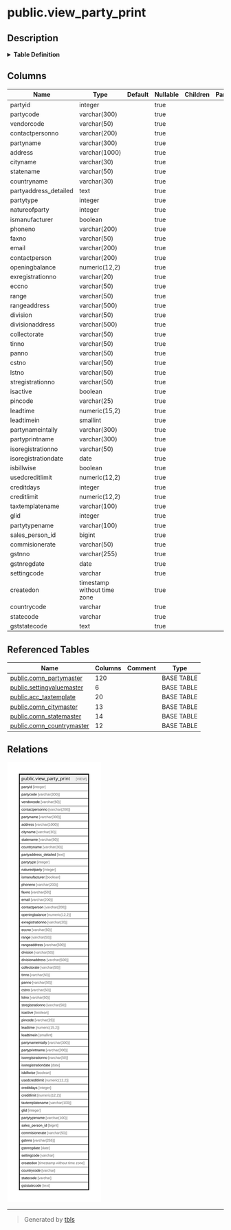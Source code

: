 # public.view_party_print

## Description

<details>
<summary><strong>Table Definition</strong></summary>

```sql
CREATE VIEW view_party_print AS (
 SELECT pm.partyid,
    pm.partycode,
    pm.vendorcode,
    pm.contactpersonno,
    pm.partyname,
    pm.address,
    cm.cityname,
    sm.statename,
    cmm.countryname,
    (((COALESCE(((pm.address)::text || chr(13)), ''::text) || COALESCE(((','::text || (cm.cityname)::text) || chr(13)), ''::text)) || COALESCE((','::text || (sm.statename)::text), (''::character varying)::text)) || COALESCE((','::text || (cmm.countryname)::text), (''::character varying)::text)) AS partyaddress_detailed,
    pm.partytype,
    pm.natureofparty,
    pm.ismanufacturer,
    pm.phoneno,
    pm.faxno,
    pm.email,
    pm.contactperson,
    pm.openingbalance,
    pm.exregistrationno,
    pm.eccno,
    pm.range,
    pm.rangeaddress,
    pm.division,
    pm.divisionaddress,
    pm.collectorate,
    pm.tinno,
    pm.panno,
    pm.cstno,
    pm.lstno,
    pm.stregistrationno,
    pm.isactive,
    pm.pincode,
    pm.leadtime,
    pm.leadtimein,
    pm.partynameintally,
    pm.partyprintname,
    pm.isoregistrationno,
    pm.isoregistrationdate,
    pm.isbillwise,
    pm.usedcreditlimit,
    pm.creditdays,
    pm.creditlimit,
    tax.taxtemplatename,
    pm.glid,
    svm.valuename AS partytypename,
    pm.sales_person_id,
    pm.commisionerate,
    pm.gstnno,
    pm.gstnregdate,
    svm1.settingcode,
    pm.createdon,
    cmm.code AS countrycode,
    sm.code AS statecode,
    (((gstcode.valuename)::text || '-'::text) || (gstcode.settingcode)::text) AS gststatecode
   FROM (((((((comn_partymaster pm
     LEFT JOIN settingvaluemaster svm ON (((svm.settingvalueid = pm.natureofparty) AND (svm.settingid = 26))))
     LEFT JOIN acc_taxtemplate tax ON ((tax.taxtemplateid = pm.taxtemplateid)))
     LEFT JOIN comn_citymaster cm ON (((pm.cityid = cm.cityid) AND ((cm.cityname)::text <> 'None'::text))))
     LEFT JOIN comn_statemaster sm ON (((pm.stateid = sm.stateid) AND ((sm.statename)::text <> 'None'::text))))
     LEFT JOIN settingvaluemaster svm1 ON (((svm1.settingvalueid = sm.gststatecodeid) AND (svm1.settingid = 100))))
     LEFT JOIN comn_countrymaster cmm ON (((pm.countryid = cmm.countryid) AND ((cmm.countryname)::text <> 'None'::text))))
     LEFT JOIN settingvaluemaster gstcode ON (((gstcode.settingvalueid = sm.gststatecodeid) AND (gstcode.settingid = 100))))
)
```

</details>

## Columns

| Name | Type | Default | Nullable | Children | Parents | Comment |
| ---- | ---- | ------- | -------- | -------- | ------- | ------- |
| partyid | integer |  | true |  |  |  |
| partycode | varchar(300) |  | true |  |  |  |
| vendorcode | varchar(50) |  | true |  |  |  |
| contactpersonno | varchar(200) |  | true |  |  |  |
| partyname | varchar(300) |  | true |  |  |  |
| address | varchar(1000) |  | true |  |  |  |
| cityname | varchar(30) |  | true |  |  |  |
| statename | varchar(50) |  | true |  |  |  |
| countryname | varchar(30) |  | true |  |  |  |
| partyaddress_detailed | text |  | true |  |  |  |
| partytype | integer |  | true |  |  |  |
| natureofparty | integer |  | true |  |  |  |
| ismanufacturer | boolean |  | true |  |  |  |
| phoneno | varchar(200) |  | true |  |  |  |
| faxno | varchar(50) |  | true |  |  |  |
| email | varchar(200) |  | true |  |  |  |
| contactperson | varchar(200) |  | true |  |  |  |
| openingbalance | numeric(12,2) |  | true |  |  |  |
| exregistrationno | varchar(20) |  | true |  |  |  |
| eccno | varchar(50) |  | true |  |  |  |
| range | varchar(50) |  | true |  |  |  |
| rangeaddress | varchar(500) |  | true |  |  |  |
| division | varchar(50) |  | true |  |  |  |
| divisionaddress | varchar(500) |  | true |  |  |  |
| collectorate | varchar(50) |  | true |  |  |  |
| tinno | varchar(50) |  | true |  |  |  |
| panno | varchar(50) |  | true |  |  |  |
| cstno | varchar(50) |  | true |  |  |  |
| lstno | varchar(50) |  | true |  |  |  |
| stregistrationno | varchar(50) |  | true |  |  |  |
| isactive | boolean |  | true |  |  |  |
| pincode | varchar(25) |  | true |  |  |  |
| leadtime | numeric(15,2) |  | true |  |  |  |
| leadtimein | smallint |  | true |  |  |  |
| partynameintally | varchar(300) |  | true |  |  |  |
| partyprintname | varchar(300) |  | true |  |  |  |
| isoregistrationno | varchar(50) |  | true |  |  |  |
| isoregistrationdate | date |  | true |  |  |  |
| isbillwise | boolean |  | true |  |  |  |
| usedcreditlimit | numeric(12,2) |  | true |  |  |  |
| creditdays | integer |  | true |  |  |  |
| creditlimit | numeric(12,2) |  | true |  |  |  |
| taxtemplatename | varchar(100) |  | true |  |  |  |
| glid | integer |  | true |  |  |  |
| partytypename | varchar(100) |  | true |  |  |  |
| sales_person_id | bigint |  | true |  |  |  |
| commisionerate | varchar(50) |  | true |  |  |  |
| gstnno | varchar(255) |  | true |  |  |  |
| gstnregdate | date |  | true |  |  |  |
| settingcode | varchar |  | true |  |  |  |
| createdon | timestamp without time zone |  | true |  |  |  |
| countrycode | varchar |  | true |  |  |  |
| statecode | varchar |  | true |  |  |  |
| gststatecode | text |  | true |  |  |  |

## Referenced Tables

| Name | Columns | Comment | Type |
| ---- | ------- | ------- | ---- |
| [public.comn_partymaster](public.comn_partymaster.md) | 120 |  | BASE TABLE |
| [public.settingvaluemaster](public.settingvaluemaster.md) | 6 |  | BASE TABLE |
| [public.acc_taxtemplate](public.acc_taxtemplate.md) | 20 |  | BASE TABLE |
| [public.comn_citymaster](public.comn_citymaster.md) | 13 |  | BASE TABLE |
| [public.comn_statemaster](public.comn_statemaster.md) | 14 |  | BASE TABLE |
| [public.comn_countrymaster](public.comn_countrymaster.md) | 12 |  | BASE TABLE |

## Relations

![er](public.view_party_print.svg)

---

> Generated by [tbls](https://github.com/k1LoW/tbls)
